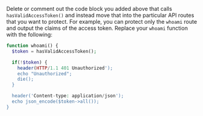 Delete or comment out the code block you added above that calls `hasValidAccessToken()` and instead move that into the particular API routes that you want to protect. For example, you can protect only the `whoami` route and output the claims of the access token. Replace your `whoami` function with the following:

```php
function whoami() {
  $token = hasValidAccessToken();

  if(!$token) {
    header(HTTP/1.1 401 Unauthorized');
    echo "Unauthorized";
    die();
  }

  header('Content-type: application/json');
  echo json_encode($token->all());
}
```
